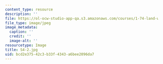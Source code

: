 ```yaml
---
content_type: resource
description: ''
file: https://ol-ocw-studio-app-qa.s3.amazonaws.com/courses/1-74-land-water-food-and-climate-fall-2020/bcd2e37542c3b33f4343a6bee2096da7_S4-2.jpg
file_type: image/jpeg
image_metadata:
  caption: ''
  credit: ''
  image-alt: ''
resourcetype: Image
title: S4-2.jpg
uid: bcd2e375-42c3-b33f-4343-a6bee2096da7
---
```

